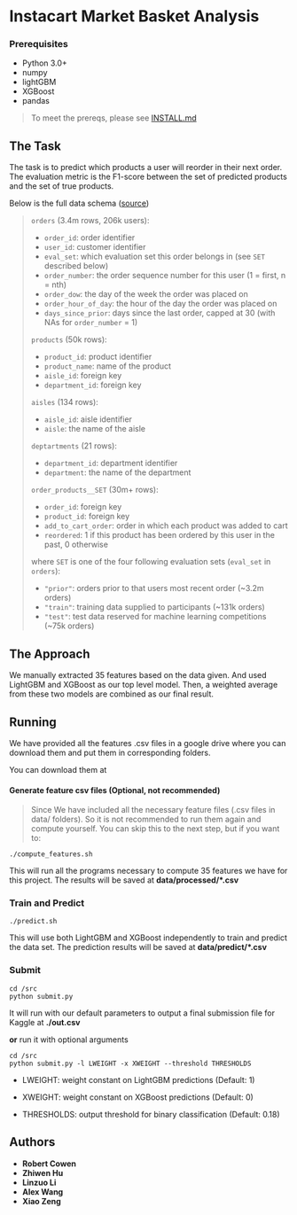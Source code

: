 # Instacart Market Basket Analysis

### Prerequisites

- Python 3.0+
- numpy
- lightGBM
- XGBoost
- pandas

> To meet the prereqs, please see [INSTALL.md](https://gist.github.com/jeremystan/c3b39d947d9b88b3ccff3147dbcf6c6b)

## The Task
The task is to predict which products a user will reorder in their next order. The evaluation metric is the F1-score between the set of predicted products and the set of true products.

Below is the full data schema ([source](https://gist.github.com/jeremystan/c3b39d947d9b88b3ccff3147dbcf6c6b))

 > `orders` (3.4m rows, 206k users):
 > * `order_id`: order identifier
 > * `user_id`: customer identifier
 > * `eval_set`: which evaluation set this order belongs in (see `SET` described below)
 > * `order_number`: the order sequence number for this user (1 = first, n = nth)
 > * `order_dow`: the day of the week the order was placed on
 > * `order_hour_of_day`: the hour of the day the order was placed on
 > * `days_since_prior`: days since the last order, capped at 30 (with NAs for `order_number` = 1)
 >
 > `products` (50k rows):
 > * `product_id`: product identifier
 > * `product_name`: name of the product
 > * `aisle_id`: foreign key
 > * `department_id`: foreign key
 >
 > `aisles` (134 rows):
 > * `aisle_id`: aisle identifier
 > * `aisle`: the name of the aisle
 >
 > `deptartments` (21 rows):
 > * `department_id`: department identifier
 > * `department`: the name of the department
 >
 > `order_products__SET` (30m+ rows):
 > * `order_id`: foreign key
 > * `product_id`: foreign key
 > * `add_to_cart_order`: order in which each product was added to cart
 > * `reordered`: 1 if this product has been ordered by this user in the past, 0 otherwise
 >
 > where `SET` is one of the four following evaluation sets (`eval_set` in `orders`):
 > * `"prior"`: orders prior to that users most recent order (~3.2m orders)
 > * `"train"`: training data supplied to participants (~131k orders)
 > * `"test"`: test data reserved for machine learning competitions (~75k orders)

## The Approach
We manually extracted 35 features based on the data given. And used LightGBM and XGBoost as our top level model. Then, a weighted average from these two models are combined as our final result.

## Running
We have provided all the features .csv files in a google drive where you can download them and put them in corresponding folders.

You can download them at

#### Generate feature csv files (Optional, not recommended)

>Since We have included all the necessary feature files (.csv files in data/ folders). So it is not recommended to run them again and compute yourself. You can skip this to the next step, but if you want to:
>
```
./compute_features.sh
```
This will run all the programs necessary to compute 35 features we have for this project. The results will be saved at **data/processed/*.csv**

### Train and Predict
```
./predict.sh
```

This will use both LightGBM and XGBoost independently to train and predict the data set. The prediction results will be saved at **data/predict/*.csv**

### Submit
```
cd /src
python submit.py
```

It will run with our default parameters to output a final submission file for Kaggle at
**./out.csv**

**or** run it with optional arguments

```
cd /src
python submit.py -l LWEIGHT -x XWEIGHT --threshold THRESHOLDS
```

- LWEIGHT: weight constant on LightGBM predictions (Default: 1)

- XWEIGHT: weight constant on XGBoost predictions (Default: 0)

- THRESHOLDS: output threshold for binary classification (Default: 0.18)

## Authors

* **Robert Cowen**
* **Zhiwen Hu**
* **Linzuo Li**
* **Alex Wang**
* **Xiao Zeng**
